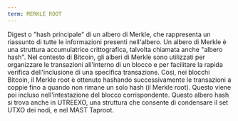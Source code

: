 ```yaml
---
term: MERKLE ROOT
---
```


Digest o "hash principale" di un albero di Merkle, che rappresenta un riassunto di tutte le informazioni presenti nell'albero. Un albero di Merkle è una struttura accumulatrice crittografica, talvolta chiamata anche "albero hash". Nel contesto di Bitcoin, gli alberi di Merkle sono utilizzati per organizzare le transazioni all'interno di un blocco e per facilitare la rapida verifica dell'inclusione di una specifica transazione. Così, nei blocchi Bitcoin, il Merkle root è ottenuto hashando successivamente le transazioni a coppie fino a quando non rimane un solo hash (il Merkle root). Questo viene poi incluso nell'intestazione del blocco corrispondente. Questo albero hash si trova anche in UTREEXO, una struttura che consente di condensare il set UTXO dei nodi, e nel MAST Taproot.